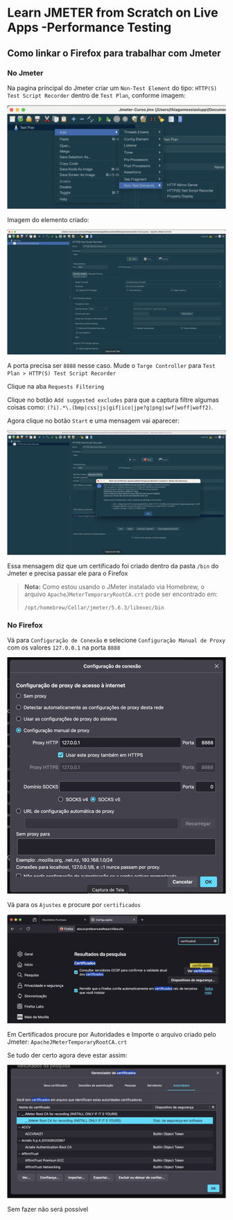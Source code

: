 # Learn JMETER from Scratch on Live Apps -Performance Testing


## Como linkar o Firefox para trabalhar com Jmeter

### No Jmeter

Na pagina principal do Jmeter criar um `Non-Test Element` do tipo: `HTTP(S) Test Script Recorder` dentro de `Test Plan`, conforme imagem:

![HTTP(S) Test Script Recorder](image.png)

Imagem do elemento criado:

![Elemento Criado](image-1.png)

A porta precisa ser `8888` nesse caso. Mude o `Targe Controller` para `Test Plan > HTTP(S) Test Script Recorder` 

Clique na aba `Requests Filtering`

Clique no botão `Add suggested excludes` para que a captura filtre algumas coisas como: `(?i).*\.(bmp|css|js|gif|ico|jpe?g|png|swf|woff|woff2)`.

Agora clique no botão `Start` e uma mensagem vai aparecer:

![Mensagem de Certificado](image-2.png)

Essa mensagem diz que um certificado foi criado dentro da pasta `/bin` do Jmeter e precisa passar ele para o Firefox

> **Nota:** Como estou usando o JMeter instalado via Homebrew, o arquivo `ApacheJMeterTemporaryRootCA.crt` pode ser encontrado em:
>
> ```
> /opt/homebrew/Cellar/jmeter/5.6.3/libexec/bin
> ```

### No Firefox

Vá para `Configuração de Conexão` e selecione `Configuração Manual de Proxy` com os valores `127.0.0.1` na porta `8888`

![alt text](image-5.png)

Vá para os `Ajustes` e procure por `certificados`

![Ajustes de Certificados](image-3.png)


Em Certificados procure por Autoridades e Importe o arquivo criado pelo Jmeter: `ApacheJMeterTemporaryRootCA.crt`

Se tudo der certo agora deve estar assim:

![Certificado Importado](image-4.png)

Sem fazer não será possível
